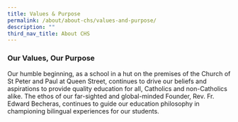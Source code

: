 ```yaml
---
title: Values & Purpose
permalink: /about/about-chs/values-and-purpose/
description: ""
third_nav_title: About CHS
---
```

### Our Values, Our Purpose


Our humble beginning, as a school in a hut on the premises of the Church of St Peter and Paul at Queen Street, continues to drive our beliefs and aspirations to provide quality education for all, Catholics and non-Catholics alike. The ethos of our far-sighted and global-minded Founder, Rev. Fr. Edward Becheras, continues to guide our education philosophy in championing bilingual experiences for our students.